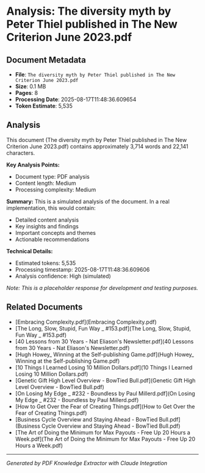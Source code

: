 # Analysis: The diversity myth by Peter Thiel published in The New Criterion June 2023.pdf

## Document Metadata
- **File**: `The diversity myth by Peter Thiel published in The New Criterion June 2023.pdf`
- **Size**: 0.1 MB
- **Pages**: 8
- **Processing Date**: 2025-08-17T11:48:36.609654
- **Token Estimate**: 5,535

## Analysis

This document (The diversity myth by Peter Thiel published in The New Criterion June 2023.pdf) contains approximately 3,714 words and 22,141 characters.

**Key Analysis Points:**
- Document type: PDF analysis
- Content length: Medium
- Processing complexity: Medium

**Summary:**
This is a simulated analysis of the document. In a real implementation, this would contain:
- Detailed content analysis
- Key insights and findings
- Important concepts and themes
- Actionable recommendations

**Technical Details:**
- Estimated tokens: 5,535
- Processing timestamp: 2025-08-17T11:48:36.609606
- Analysis confidence: High (simulated)

*Note: This is a placeholder response for development and testing purposes.*

## Related Documents

- [Embracing Complexity.pdf](Embracing Complexity.pdf)
- [The Long, Slow, Stupid, Fun Way _ #153.pdf](The Long, Slow, Stupid, Fun Way _ #153.pdf)
- [40 Lessons from 30 Years - Nat Eliason's Newsletter.pdf](40 Lessons from 30 Years - Nat Eliason's Newsletter.pdf)
- [Hugh Howey_ Winning at the Self-publishing Game.pdf](Hugh Howey_ Winning at the Self-publishing Game.pdf)
- [10 Things I Learned Losing 10 Million Dollars.pdf](10 Things I Learned Losing 10 Million Dollars.pdf)
- [Genetic Gift High Level Overview - BowTied Bull.pdf](Genetic Gift High Level Overview - BowTied Bull.pdf)
- [On Losing My Edge _ #232 - Boundless by Paul Millerd.pdf](On Losing My Edge _ #232 - Boundless by Paul Millerd.pdf)
- [How to Get Over the Fear of Creating Things.pdf](How to Get Over the Fear of Creating Things.pdf)
- [Business Cycle Overview and Staying Ahead - BowTied Bull.pdf](Business Cycle Overview and Staying Ahead - BowTied Bull.pdf)
- [The Art of Doing the Minimum for Max Payouts - Free Up 20 Hours a Week.pdf](The Art of Doing the Minimum for Max Payouts - Free Up 20 Hours a Week.pdf)

---
*Generated by PDF Knowledge Extractor with Claude Integration*